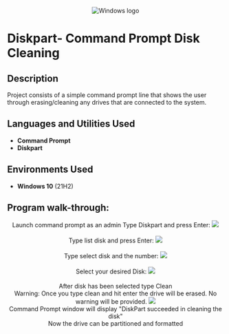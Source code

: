 <p align="center">
<img src="https://i.imgur.com/5LMFcsw.png" alt="Windows logo"/>
</p>

<h1>Diskpart- Command Prompt Disk Cleaning</h1>

<h2>Description</h2>
Project consists of a simple command prompt line that shows the user through erasing/cleaning any drives that are connected to the system.


<h2>Languages and Utilities Used</h2>

- <b>Command Prompt</b> 
- <b>Diskpart</b>

<h2>Environments Used </h2>

- <b>Windows 10</b> (21H2)

<h2>Program walk-through:</h2>
<p align="center">
Launch command prompt as an admin
  Type Diskpart and press Enter:
  <img src="https://i.imgur.com/1bUR1fo.png"/>
  <br /> 
  <br />
  Type list disk and press Enter:
  <img src="https://i.imgur.com/2BqyRe8.png"/> 
  <br />
  <br />
 Type select disk and the number:
  <img src="https://i.imgur.com/HjNI56d.png"/>
  <br />
  <br />
  Select your desired Disk:
  <img src="https://i.imgur.com/Txa0Dug.png"/>
  <br />
  <br />
  After disk has been selected type Clean
  <br />
  Warning: Once you type clean and hit enter the drive will be erased. No warning will be provided.
  <img src="https://i.imgur.com/RW3QNHu.png"/>
  <br />
  Command Prompt window will display "DiskPart succeeded in cleaning the disk"
  <br />
  Now the drive can be partitioned and formatted
